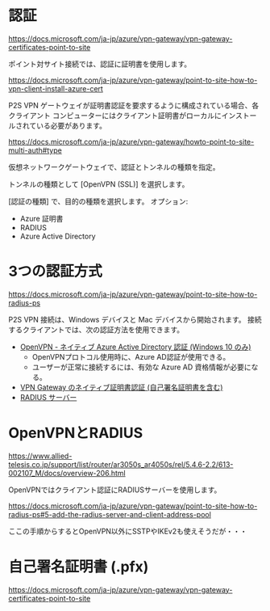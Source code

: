 # 認証

https://docs.microsoft.com/ja-jp/azure/vpn-gateway/vpn-gateway-certificates-point-to-site

ポイント対サイト接続では、認証に証明書を使用します。

https://docs.microsoft.com/ja-jp/azure/vpn-gateway/point-to-site-how-to-vpn-client-install-azure-cert

P2S VPN ゲートウェイが証明書認証を要求するように構成されている場合、各クライアント コンピューターにはクライアント証明書がローカルにインストールされている必要があります。

https://docs.microsoft.com/ja-jp/azure/vpn-gateway/howto-point-to-site-multi-auth#type

仮想ネットワークゲートウェイで、認証とトンネルの種類を指定。

トンネルの種類として [OpenVPN (SSL)] を選択します。

[認証の種類] で、目的の種類を選択します。 オプション:

- Azure 証明書
- RADIUS
- Azure Active Directory

# 3つの認証方式

https://docs.microsoft.com/ja-jp/azure/vpn-gateway/point-to-site-how-to-radius-ps

P2S VPN 接続は、Windows デバイスと Mac デバイスから開始されます。 接続するクライアントでは、次の認証方法を使用できます。

- [OpenVPN - ネイティブ Azure Active Directory 認証 (Windows 10 のみ)](https://docs.microsoft.com/ja-jp/azure/vpn-gateway/openvpn-azure-ad-tenant)
  - OpenVPNプロトコル使用時に、Azure AD認証が使用できる。
  - ユーザーが正常に接続するには、有効な Azure AD 資格情報が必要になる。
- [VPN Gateway のネイティブ証明書認証 (自己署名証明書を含む)](https://docs.microsoft.com/ja-jp/azure/vpn-gateway/vpn-gateway-howto-point-to-site-rm-ps)
- [RADIUS サーバー](https://docs.microsoft.com/ja-jp/azure/vpn-gateway/point-to-site-how-to-radius-ps)

# OpenVPNとRADIUS

https://www.allied-telesis.co.jp/support/list/router/ar3050s_ar4050s/rel/5.4.6-2.2/613-002107_M/docs/overview-206.html

OpenVPNではクライアント認証にRADIUSサーバーを使用します。

https://docs.microsoft.com/ja-jp/azure/vpn-gateway/point-to-site-how-to-radius-ps#5-add-the-radius-server-and-client-address-pool

ここの手順からするとOpenVPN以外にSSTPやIKEv2も使えそうだが・・・

# 自己署名証明書 (.pfx)

https://docs.microsoft.com/ja-jp/azure/vpn-gateway/vpn-gateway-certificates-point-to-site

